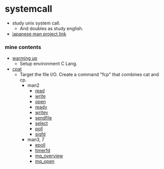 systemcall
===

* study unix system call.
	* And doubles as study english.
* [japanese man project link](https://linuxjm.osdn.jp)

### mine contents

* [warming up](./wup/README.md)
	* Setup environment C Lang.
* [cpat](./cpat/README.md)
	* Target the file I/O. Create a command "fcp" that combines cat and cp.
		* man2
			* [read](https://linuxjm.osdn.jp/html/LDP_man-pages/man2/read.2.html)
			* [write](https://linuxjm.osdn.jp/html/LDP_man-pages/man2/write.2.html)
			* [open](https://linuxjm.osdn.jp/html/LDP_man-pages/man2/open.2.html)
			* [readv](https://linuxjm.osdn.jp/html/LDP_man-pages/man2/readv.2.html)
			* [writev](https://linuxjm.osdn.jp/html/LDP_man-pages/man2/readv.2.html)
			* [sendfile](https://linuxjm.osdn.jp/html/LDP_man-pages/man2/sendfile.2.html)
			* [select](https://linuxjm.osdn.jp/html/LDP_man-pages/man2/select.2.html)
			* [poll](https://linuxjm.osdn.jp/html/LDP_man-pages/man2/poll.2.html)
			* [sigfd](https://linuxjm.osdn.jp/html/LDP_man-pages/man2/signalfd.2.html)
		* man3, 7
			* [epoll](https://linuxjm.osdn.jp/html/LDP_man-pages/man7/epoll.7.html)
			* [timerfd]()
			* [mq_overview](https://linuxjm.osdn.jp/html/LDP_man-pages/man7/mq_overview.7.html)
			* [mq_open](https://linuxjm.osdn.jp/html/LDP_man-pages/man3/mq_open.3.html)

